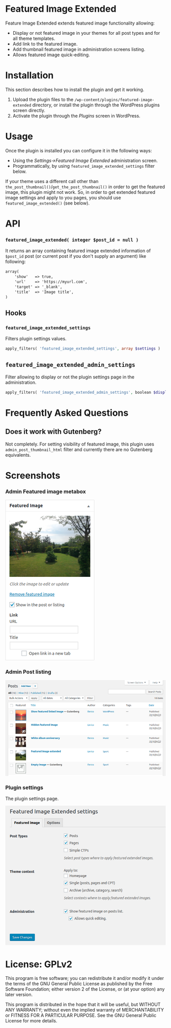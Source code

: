# Featured Image Extended

Feature Image Extended extends featured image functionality allowing:

* Display or not featured image in your themes for all post types and for all theme templates.
* Add link to the featured image.
* Add thumbnail featured image in administration screens listing.
* Allows featured image quick-editing.

# Installation

This section describes how to install the plugin and get it working.

1. Upload the plugin files to the `/wp-content/plugins/featured-image-extended` directory, or install the plugin through the WordPress plugins screen directly.
1. Activate the plugin through the _Plugins_ screen in WordPress.

# Usage

Once the plugin is installed you can configure it in the following ways:

* Using the _Settings->Featured Image Extended_ administration screen.
* Programmatically, by using `featured_image_extended_settings` filter below.

If your theme uses a different call other than `the_post_thumbnail()`/`get_the_post_thumbnail()` in order to get the featured image, this plugin might not work.
So, in order to get extended featured image settings and apply to you pages, you should use `featured_image_extended()` (see below).

# API

### `featured_image_extended( integer $post_id = null )`

It returns an array containing featured image extended information of `$post_id` post (or current post if you don't supply an argument) like following:

```
array(
	'show'   => true,
	'url'    => 'https://myurl.com',
	'target' => '_blank',
	'title'  => 'Image title',
)
```

## Hooks

### `featured_image_extended_settings`

Filters plugin settings values.

```php
apply_filters( 'featured_image_extended_settings', array $settings )
```

## `featured_image_extended_admin_settings`

Filter allowing to display or not the plugin settings page in the administration.

```php
apply_filters( 'featured_image_extended_admin_settings', boolean $display )
```

# Frequently Asked Questions

## Does it work with Gutenberg?

Not completely. For setting visibility of featured image, this plugin uses `admin_post_thumbnail_html` filter and currently there are no Gutenberg equivalents.

# Screenshots 

### Admin Featured image metabox ###

![Admin metabox](https://raw.githubusercontent.com/enrico-sorcinelli/featured-image-extended/master/assets-wp/screenshot-1.png)

### Admin Post listing ###

![Plugin settings](https://raw.githubusercontent.com/enrico-sorcinelli/featured-image-extended/master/assets-wp/screenshot-2.png)

### Plugin settings ###

The plugin settings page.

![Plugin settings](https://raw.githubusercontent.com/enrico-sorcinelli/featured-image-extended/master/assets-wp/screenshot-3.png)

# License: GPLv2 #

This program is free software; you can redistribute it and/or modify
it under the terms of the GNU General Public License as published by
the Free Software Foundation; either version 2 of the License, or
(at your option) any later version.

This program is distributed in the hope that it will be useful,
but WITHOUT ANY WARRANTY; without even the implied warranty of
MERCHANTABILITY or FITNESS FOR A PARTICULAR PURPOSE.  See the
GNU General Public License for more details.